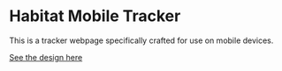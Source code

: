 Habitat Mobile Tracker
=====================

This is a tracker webpage specifically crafted for use on mobile devices.

[See the design here](https://github.com/rossengeorgiev/habitat-mobile-tracker/blob/master/app-design.png)


